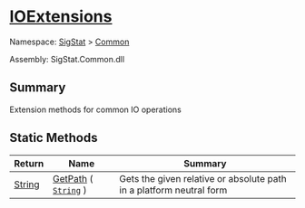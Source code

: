# [IOExtensions](./IOExtensions.md)

Namespace: [SigStat]() > [Common](./README.md)

Assembly: SigStat.Common.dll

## Summary
Extension methods for common IO operations

## Static Methods

| Return | Name | Summary | 
| --- | --- | --- | 
| [String](https://docs.microsoft.com/en-us/dotnet/api/System.String) | [GetPath](./Methods/IOExtensions-100663399.md) ( [`String`](https://docs.microsoft.com/en-us/dotnet/api/System.String) ) | Gets the given relative or absolute path in a platform neutral form | 


